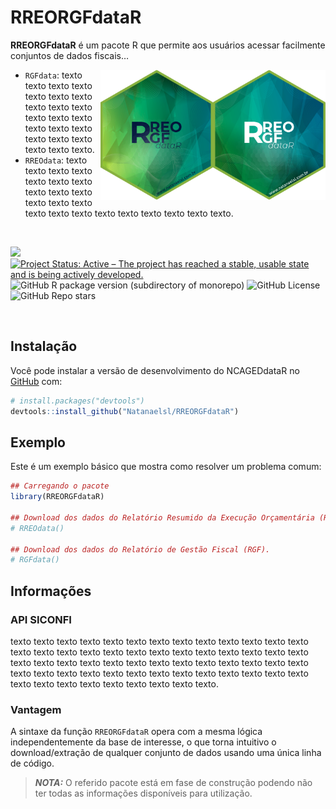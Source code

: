 
<!-- README.md is generated from README.Rmd. Please edit that file -->

# RREORGFdataR

**RREORGFdataR** é um pacote R que permite aos usuários acessar
facilmente conjuntos de dados fiscais…

<img align="right" src="man/figures/Logo_1.png" alt="logo" width="180"><img align="right" src="man/figures/Logo_2.png" alt="logo" width="180">

- `RGFdata`: texto texto texto texto texto texto texto texto texto texto
  texto texto texto texto texto texto texto texto texto texto texto
  texto.
- `RREOdata`: texto texto texto texto texto texto texto texto texto
  texto texto texto texto texto texto texto texto texto texto texto
  texto texto.

<br />

<!-- badges: start -->
<!-- [![CRAN/METACRAN Version](https://www.r-pkg.org/badges/version/geouy)](https://CRAN.R-project.org/package=geouy) -->
<!-- [![CRAN/METACRAN Total downloads](https://cranlogs.r-pkg.org/badges/grand-total/geouy?color=blue)](https://CRAN.R-project.org/package=geouy)  -->
<!-- [![CRAN/METACRAN downloads per month](https://cranlogs.r-pkg.org/badges/geouy?color=orange)](https://CRAN.R-project.org/package=geouy) -->
<!-- <br /> -->
<!-- [![AppVeyor build status](https://ci.appveyor.com/api/projects/status/github/RichDeto/geouy?branch=master&svg=true)](https://ci.appveyor.com/project/RichDeto/geouy) -->
<!-- [![R](https://github.com/Natanaelsl/NCAGEDdataR/actions/workflows/r.yml/badge.svg)](https://github.com/Natanaelsl/NCAGEDdataR/actions/workflows/r.yml) -->

[![](https://img.shields.io/badge/lifecycle-stable-brightgreen.svg)](https://lifecycle.r-lib.org/articles/stages.html#stable)
[![Project Status: Active – The project has reached a stable, usable
state and is being actively
developed.](https://www.repostatus.org/badges/latest/active.svg)](https://www.repostatus.org/#active)
![GitHub R package version (subdirectory of
monorepo)](https://img.shields.io/github/r-package/v/Natanaelsl/RREORGFdataR)
![GitHub
License](https://img.shields.io/github/license/Natanaelsl/RREORGFdataR)
![GitHub Repo
stars](https://img.shields.io/github/stars/Natanaelsl/pagedreport?color=orange)

<!-- badges: end -->

<br />

<!-- --- -->

## Instalação

Você pode instalar a versão de desenvolvimento do NCAGEDdataR no
[GitHub](https://github.com/) com:

``` r
# install.packages("devtools")
devtools::install_github("Natanaelsl/RREORGFdataR")
```

<!-- --- -->

## Exemplo

Este é um exemplo básico que mostra como resolver um problema comum:

``` r
## Carregando o pacote
library(RREORGFdataR)

## Download dos dados do Relatório Resumido da Execução Orçamentária (RREO).
# RREOdata()

## Download dos dados do Relatório de Gestão Fiscal (RGF).
# RGFdata()
```

<!-- --- -->

## Informações

### API SICONFI

texto texto texto texto texto texto texto texto texto texto texto texto
texto texto texto texto texto texto texto texto texto texto texto texto
texto texto texto texto texto texto texto texto texto texto texto texto
texto texto texto texto texto texto texto texto texto texto texto texto
texto texto texto texto texto texto texto texto texto texto texto texto
texto.

### Vantagem

A sintaxe da função `RREORGFdataR` opera com a mesma lógica
independentemente da base de interesse, o que torna intuitivo o
download/extração de qualquer conjunto de dados usando uma única linha
de código.

> ***NOTA:*** O referido pacote está em fase de construção podendo não
> ter todas as informações disponíveis para utilização.

